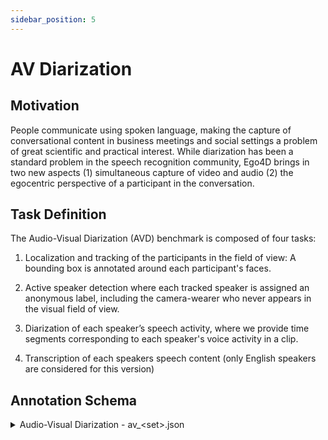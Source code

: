 ```yaml
---
sidebar_position: 5
---
```


# AV Diarization

## Motivation

People communicate using spoken language, making the capture of conversational content in business meetings and social settings a problem of great scientific and practical interest. While diarization has been a standard problem in the speech recognition community, Ego4D brings in two new aspects (1) simultaneous capture of video and audio (2) the egocentric perspective of a participant in the conversation.

## Task Definition

The Audio-Visual Diarization (AVD) benchmark is composed of four tasks:

1. Localization and tracking of the participants in the field of view: A bounding box is annotated around each participant's faces.

2. Active speaker detection where each tracked speaker is assigned an anonymous label, including the camera-wearer who never appears in the visual field of view.

3. Diarization of each speaker’s speech activity, where we provide time segments corresponding to each speaker's voice activity in a clip.

4. Transcription of each speakers speech content (only English speakers are considered for this version)

## Annotation Schema

<details>
  <summary>Audio-Visual Diarization - av_&lt;set>.json</summary>

- **`date`** *(string)*
- **`version`** *(string)*
- **`description`** *(string)*
- **`videos`** *(array)*
  - **Items** *(object)*
    - **`video_uid`** *(string)*
    - **`split`** *(string)*
    - **`clips`** *(array)*
      - **Items** *(object)*
        - **`clip_uid`** *(string)*
        - **`source_clip_uid`** *(string)*
        - **`video_uid`** *(string)*
        - **`video_start_sec`** *(number)*
        - **`video_end_sec`** *(number)*
        - **`video_start_frame`** *(integer)*
        - **`video_end_frame`** *(integer)*
        - **`clip_start_sec`** *(integer)*
        - **`clip_end_sec`** *(number)*
        - **`clip_start_frame`** *(integer)*
        - **`clip_end_frame`** *(integer)*
        - **`valid`** *(boolean)*
        - **`camera_wearer`** *(object)*
          - **`person_id`** *(string)*
          - **`camera_wearer`** *(boolean)*
          - **`voice_segments`** *(array)*
            - **Items** *(object)*
              - **`start_time`** *(number)*
              - **`end_time`** *(number)*
              - **`start_frame`** *(integer)*
              - **`end_frame`** *(integer)*
              - **`video_start_time`** *(number)*
              - **`video_end_time`** *(number)*
              - **`video_start_frame`** *(integer)*
              - **`video_end_frame`** *(integer)*
              - **`person`** *(string)*
        - **`persons`** *(array)*
          - **Items** *(object)*
            - **`person_id`** *(string)*
            - **`camera_wearer`** *(boolean)*
            - **`tracking_paths`** *(array)*
              - **Items** *(object)*
                - **`track_id`** *(string)*
                - **`track`** *(array)*
                  - **Items** *(object)*
                    - **`x`** *(number)*
                    - **`y`** *(number)*
                    - **`width`** *(number)*
                    - **`height`** *(number)*
                    - **`frame`** *(integer)*
                    - **`video_frame`** *(integer)*
                    - **`clip_frame`** *(null)*
                - **`suspect`** *(boolean)*
                - **`unmapped_frames_count`** *(integer)*
                - **`unmapped_frames`** *(array)*
                  - **Items** *(integer)*
            - **`voice_segments`** *(array)*
              - **Items** *(object)*
                - **`start_time`** *(number)*
                - **`end_time`** *(number)*
                - **`start_frame`** *(integer)*
                - **`end_frame`** *(integer)*
                - **`video_start_time`** *(number)*
                - **`video_end_time`** *(number)*
                - **`video_start_frame`** *(integer)*
                - **`video_end_frame`** *(integer)*
                - **`person`** *(string)*
        - **`missing_voice_segments`** *(array)*
        - **`transcriptions`** *(array)*
          - **Items** *(object)*
            - **`transcription`** *(string)*
            - **`start_time_sec`** *(number)*
            - **`end_time_sec`** *(number)*
            - **`person_id`** *(string)*
            - **`video_start_time`** *(number)*
            - **`video_start_frame`** *(integer)*
            - **`video_end_time`** *(number)*
            - **`video_end_frame`** *(integer)*
        - **`social_segments_talking`** *(array)*
          - **Items** *(object)*
            - **`start_time`** *(number)*
            - **`end_time`** *(number)*
            - **`start_frame`** *(integer)*
            - **`end_frame`** *(integer)*
            - **`video_start_time`** *(number)*
            - **`video_end_time`** *(number)*
            - **`video_start_frame`** *(integer)*
            - **`video_end_frame`** *(integer)*
            - **`person`** *(['null', 'string'])*
            - **`target`** *(['null', 'string'])*
            - **`is_at_me`** *(boolean)*
        - **`social_segments_looking`**

</details>
